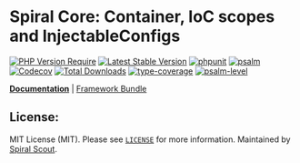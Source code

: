 # Spiral Core: Container, IoC scopes and InjectableConfigs

[![PHP Version Require](https://poser.pugx.org/spiral/core/require/php)](https://packagist.org/packages/spiral/core)
[![Latest Stable Version](https://poser.pugx.org/spiral/core/v/stable)](https://packagist.org/packages/spiral/core)
[![phpunit](https://github.com/spiral/core/actions/workflows/phpunit.yml/badge.svg)](https://github.com/spiral/core/actions)
[![psalm](https://github.com/spiral/core/actions/workflows/psalm.yml/badge.svg)](https://github.com/spiral/core/actions)
[![Codecov](https://codecov.io/gh/spiral/core/branch/master/graph/badge.svg)](https://codecov.io/gh/spiral/core/)
[![Total Downloads](https://poser.pugx.org/spiral/core/downloads)](https://packagist.org/packages/spiral/core)
[![type-coverage](https://shepherd.dev/github/spiral/core/coverage.svg)](https://shepherd.dev/github/spiral/core)
[![psalm-level](https://shepherd.dev/github/spiral/core/level.svg)](https://shepherd.dev/github/spiral/core)

<b>[Documentation](https://spiral.dev/docs/framework-container)</b> | [Framework Bundle](https://github.com/spiral/framework)

## License:

MIT License (MIT). Please see [`LICENSE`](./LICENSE) for more information. Maintained by [Spiral Scout](https://spiralscout.com).
